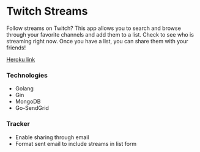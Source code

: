 # Twitch Streams

Follow streams on Twitch? This app allows you to search and browse through your favorite channels and add them to a list. Check to see who is streaming right now. Once you have a list, you can share them with your friends!

[Heroku link](https://infinite-woodland-7702.herokuapp.com/)

### Technologies

- Golang
- Gin
- MongoDB
- Go-SendGrid

### Tracker

- Enable sharing through email
- Format sent email to include streams in list form
